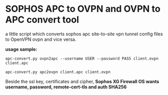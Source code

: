 # SOPHOS APC to OVPN and OVPN to APC convert tool
a little script which converts sophos apc site-to-site vpn tunnel config files to OpenVPN ovpn and vice versa.

**usage sample:**

`apc-convert.py ovpn2apc --username USER --password PASS client.ovpn client.apc`

`apc-convert.py apc2ovpn client.apc client.ovpn`

Beside the ssl key, certificates and cipher, **Sophos XG Firewall OS wants username, password, remote-cert-tls and auth SHA256**
